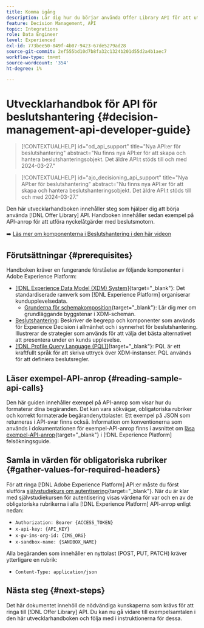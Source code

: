 ```yaml
---
title: Komma igång
description: Lär dig hur du börjar använda Offer Library API för att utföra nyckelåtgärder med hjälp av beslutsmotorn.
feature: Decision Management, API
topic: Integrations
role: Data Engineer
level: Experienced
exl-id: 773bee50-849f-4b07-9423-67de5279ad28
source-git-commit: 2ef555bd10d7b8fa32c1324b201d55d2a4b1aec7
workflow-type: tm+mt
source-wordcount: '354'
ht-degree: 1%

---
```


# Utvecklarhandbok för API för beslutshantering {#decision-management-api-developer-guide}

>[!CONTEXTUALHELP]
>id="od_api_support"
>title="Nya API:er för beslutshantering"
>abstract="Nu finns nya API:er för att skapa och hantera beslutshanteringsobjekt. Det äldre API:t stöds till och med 2024-03-27."

>[!CONTEXTUALHELP]
>id="ajo_decisioning_api_support"
>title="Nya API:er för beslutshantering"
>abstract="Nu finns nya API:er för att skapa och hantera beslutshanteringsobjekt. Det äldre API:t stöds till och med 2024-03-27."

Den här utvecklarhandboken innehåller steg som hjälper dig att börja använda [!DNL Offer Library] API. Handboken innehåller sedan exempel på API-anrop för att utföra nyckelåtgärder med beslutsmotorn.

➡️ [Läs mer om komponenterna i Beslutshantering i den här videon](#video)

## Förutsättningar {#prerequisites}

Handboken kräver en fungerande förståelse av följande komponenter i Adobe Experience Platform:

* [[!DNL Experience Data Model (XDM) System]](https://experienceleague.adobe.com/docs/experience-platform/xdm/home.html?lang=sv){target="_blank"}: Det standardiserade ramverk som [!DNL Experience Platform] organiserar kundupplevelsedata.
   * [Grunderna för schemakomposition](https://experienceleague.adobe.com/docs/experience-platform/xdm/schema/composition.html){target="_blank"}: Lär dig mer om grundläggande byggstenar i XDM-scheman.
* [Beslutshantering](../../../using/offers/get-started/starting-offer-decisioning.md): Beskriver de begrepp och komponenter som används för Experience Decision i allmänhet och i synnerhet för beslutshantering. Illustrerar de strategier som används för att välja det bästa alternativet att presentera under en kunds upplevelse.
* [[!DNL Profile Query Language (PQL)]](https://experienceleague.adobe.com/docs/experience-platform/segmentation/pql/overview.html){target="_blank"}: PQL är ett kraftfullt språk för att skriva uttryck över XDM-instanser. PQL används för att definiera beslutsregler.

## Läser exempel-API-anrop {#reading-sample-api-calls}

Den här guiden innehåller exempel på API-anrop som visar hur du formaterar dina begäranden. Det kan vara sökvägar, obligatoriska rubriker och korrekt formaterade begärandenyttolaster. Ett exempel på JSON som returneras i API-svar finns också. Information om konventionerna som används i dokumentationen för exempel-API-anrop finns i avsnittet om [läsa exempel-API-anrop](https://experienceleague.adobe.com/docs/experience-platform/landing/troubleshooting.html#how-do-i-format-an-api-request){target="_blank"} i [!DNL Experience Platform] felsökningsguide.

## Samla in värden för obligatoriska rubriker {#gather-values-for-required-headers}

För att ringa [!DNL Adobe Experience Platform] API:er måste du först slutföra [självstudiekurs om autentisering](https://experienceleague.adobe.com/docs/experience-platform/landing/platform-apis/api-authentication.html){target="_blank"}. När du är klar med självstudiekursen för autentisering visas värdena för var och en av de obligatoriska rubrikerna i alla [!DNL Experience Platform] API-anrop enligt nedan:

* `Authorization: Bearer {ACCESS_TOKEN}`
* `x-api-key: {API_KEY}`
* `x-gw-ims-org-id: {IMS_ORG}`
* `x-sandbox-name: {SANDBOX_NAME}`

Alla begäranden som innehåller en nyttolast (POST, PUT, PATCH) kräver ytterligare en rubrik:

* `Content-Type: application/json`

## Nästa steg {#next-steps}

Det här dokumentet innehöll de nödvändiga kunskaperna som krävs för att ringa till [!DNL Offer Library] API. Du kan nu gå vidare till exempelsamtalen i den här utvecklarhandboken och följa med i instruktionerna för dessa.
<!--
>[!NOTE]
>
> The In-app messaging channel in Adobe Journey Optimizer uses decision management objects. If your organization uses the in-app messaging channel, then API list requests for objects will include objects created by the in-app messaging service and can be ignored for decision management use cases. Objects created for in-app messages will have `createdBy = "Mobile_Sheliak"`.
-->

<!-- ## How-to video {#video}

The following video is intended to support your understanding of the components of Decision Management.

>[!VIDEO](https://video.tv.adobe.com/v/329919?quality=12) -->


